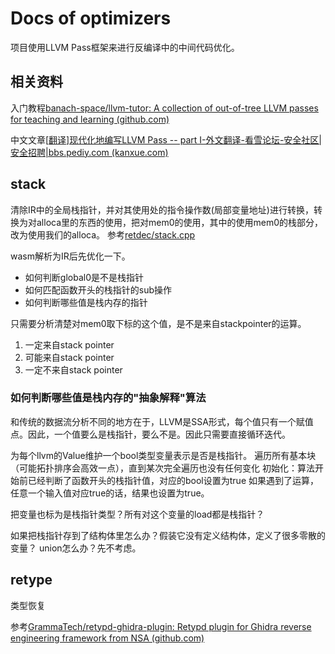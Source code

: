 # Docs of optimizers

项目使用LLVM Pass框架来进行反编译中的中间代码优化。

## 相关资料

入门教程[banach-space/llvm-tutor: A collection of out-of-tree LLVM passes for teaching and learning (github.com)](https://github.com/banach-space/llvm-tutor)

中文文章[[翻译\]现代化地编写LLVM Pass -- part I-外文翻译-看雪论坛-安全社区|安全招聘|bbs.pediy.com (kanxue.com)](https://bbs.kanxue.com/thread-257665.htm)








## stack

清除IR中的全局栈指针，并对其使用处的指令操作数(局部变量地址)进行转换，转换为对alloca里的东西的使用，把对mem0的使用，其中的使用mem0的栈部分，改为使用我们的alloca。
参考[retdec/stack.cpp](https://github.com/avast/retdec/blob/master/src/bin2llvmir/optimizations/stack/stack.cpp)


wasm解析为IR后先优化一下。

- 如何判断global0是不是栈指针
- 如何匹配函数开头的栈指针的sub操作
- 如何判断哪些值是栈内存的指针

只需要分析清楚对mem0取下标的这个值，是不是来自stackpointer的运算。
1. 一定来自stack pointer
1. 可能来自stack pointer
1. 一定不来自stack pointer

### 如何判断哪些值是栈内存的"抽象解释"算法

和传统的数据流分析不同的地方在于，LLVM是SSA形式，每个值只有一个赋值点。因此，一个值要么是栈指针，要么不是。因此只需要直接循环迭代。

为每个llvm的Value维护一个bool类型变量表示是否是栈指针。
遍历所有基本块（可能拓扑排序会高效一点），直到某次完全遍历也没有任何变化
初始化：算法开始前已经判断了函数开头的栈指针值，对应的bool设置为true
如果遇到了运算，任意一个输入值对应true的话，结果也设置为true。

把变量也标为是栈指针类型？所有对这个变量的load都是栈指针？

如果把栈指针存到了结构体里怎么办？假装它没有定义结构体，定义了很多零散的变量？
union怎么办？先不考虑。




## retype

类型恢复

参考[GrammaTech/retypd-ghidra-plugin: Retypd plugin for Ghidra reverse engineering framework from NSA (github.com)](https://github.com/GrammaTech/retypd-ghidra-plugin)